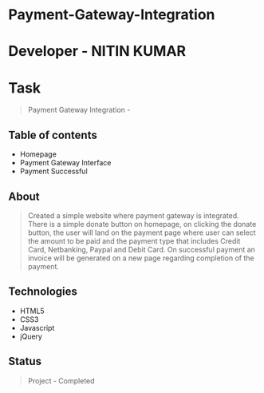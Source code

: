 # Payment-Gateway-Integration

# Developer - NITIN KUMAR

# Task
> Payment Gateway Integration - 

## Table of contents
* Homepage
* Payment Gateway Interface
* Payment Successful

## About
> Created a simple website where payment gateway is integrated. There is a simple donate button on homepage, on clicking the donate button, the user will land on the payment page where user can select the amount to be paid and the payment type that includes Credit Card, Netbanking, Paypal and Debit Card. On successful payment an invoice will be generated on a new page regarding completion of the payment.

## Technologies
* HTML5
* CSS3
* Javascript
* jQuery

## Status
> Project - Completed